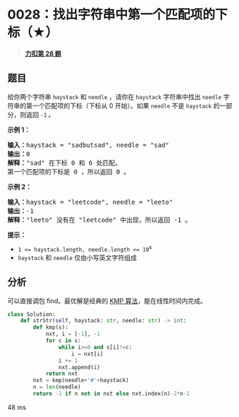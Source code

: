 # 0028：找出字符串中第一个匹配项的下标（★）


> <u>**[力扣第 28 题](https://leetcode.cn/problems/find-the-index-of-the-first-occurrence-in-a-string/)**</u>

## 题目

<p>给你两个字符串 <code>haystack</code> 和 <code>needle</code> ，请你在 <code>haystack</code> 字符串中找出 <code>needle</code> 字符串的第一个匹配项的下标（下标从 0 开始）。如果 <code>needle</code> 不是 <code>haystack</code> 的一部分，则返回  <code>-1</code><strong> </strong>。</p>



<p><strong class="example">示例 1：</strong></p>

<pre>
<strong>输入：</strong>haystack = "sadbutsad", needle = "sad"
<strong>输出：</strong>0
<strong>解释：</strong>"sad" 在下标 0 和 6 处匹配。
第一个匹配项的下标是 0 ，所以返回 0 。
</pre>

<p><strong class="example">示例 2：</strong></p>

<pre>
<strong>输入：</strong>haystack = "leetcode", needle = "leeto"
<strong>输出：</strong>-1
<strong>解释：</strong>"leeto" 没有在 "leetcode" 中出现，所以返回 -1 。
</pre>



<p><strong>提示：</strong></p>

<ul>
<li><code>1 &lt;= haystack.length, needle.length &lt;= 10<sup>4</sup></code></li>
<li><code>haystack</code> 和 <code>needle</code> 仅由小写英文字符组成</li>
</ul>


## 分析


可以直接调包 find。最优解是经典的 [KMP 算法](http://www.matrix67.com/blog/archives/115)，能在线性时间内完成。

```python
class Solution:
    def strStr(self, haystack: str, needle: str) -> int:
        def kmp(s):
            nxt, i = [-1], -1
            for c in s:
                while i>=0 and s[i]!=c:
                    i = nxt[i]
                i += 1
                nxt.append(i)
            return nxt   
        nxt = kmp(needle+'#'+haystack)
        n = len(needle)
        return -1 if n not in nxt else nxt.index(n)-2*n-1
```
48 ms

